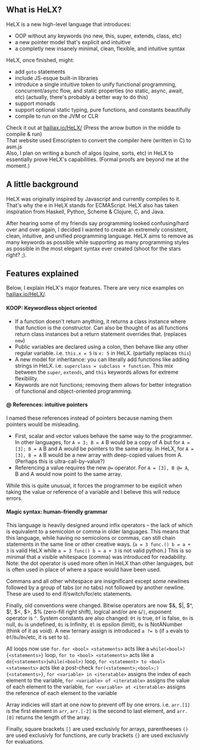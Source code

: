 ## What is HeLX?
HeLX is a new high-level language that introduces:  
* OOP without any keywords (no new, this, super, extends, class, etc)  
* a new pointer model that's explicit and intuitive  
* a completly new insanely minimal, clean, flexible, and intuitive syntax  

HeLX, once finished, might:  
* add `goto` statements
* include JS-esque built-in libraries
* introduce a single intuitive token to unify functional programming, concurrent/async flow, and static properties (no static, async, await, etc) (actually, there's probably a better way to do this)  
* support monads
* support optional static typing, pure functions, and constants beautifully
* compile to run on the JVM or CLR

Check it out at [hailiax.io/HeLX/](https://hailiax.io/HeLX/) (Press the arrow button in the middle to compile & run)  
That website used Emscripten to convert the compiler here (written in C) to asm.js  
Also, I plan on writing a bunch of algos (quine, sorts, etc) in HeLX to essentially prove HeLX's capabilities. (Formal proofs are beyond me at the moment.)
  
## A little background
HeLX was originally inspired by Javascript and currently compiles to it. That's why the e in HeLX stands for ECMAScript. HeLX also has taken inspiration from Haskell, Python, Scheme & Clojure, C, and Java.  
  
After hearing some of my friends say programming looked confusing/hard over and over again, I decided I wanted to create an extremely consistent, clean, intuitive, and unified programming language. HeLX aims to remove as many keywords as possible while supporting as many programming styles as possible in the most elegant syntax ever created (shoot for the stars right? ;).  
  
## Features explained  
Below, I explain HeLX's major features. There are very nice examples on [hailiax.io/HeLX/](https://hailiax.io/HeLX/).  

#### KOOP: Keywordless object oriented
* If a function doesn't return anything, it returns a class instance where that function is the constructor. Can also be thought of as all functions return class instances but a return statement overrides that. (replaces `new`)  
* Public variables are declared using a colon, then behave like any other regular variable. i.e. `this.x = 5` is `x: 5` in HeLX. (partially replaces `this`)  
* A new model for inheritance: you can literally add functions like adding strings in HeLX. i.e. `superclass = subclass + function`. This mix between the `super`, `extends`, and `this` keywords allows for extreme flexibility.  
* Keywords are not functions; removing them allows for better integration of functional and object-oriented programming.  

#### @ References: intuitive pointers  
I named these references instead of pointers because naming them pointers would be misleading.  
* First, scalar and vector values behave the same way to the programmer. In other languages, for `A = 3; B = A` B would be a copy of A but for `A = [3]; B = A` B and A would be pointers to the same array. In HeLX, for `A = [3], B = A` B would be a new array with deep-copied values from A. (Perhaps this is ultra-call-by-value?)  
* Referencing a value requires the new `@=` operator. For `A = [3], B @= A`, B and A would now point to the same array. 

While this is quite unusual, it forces the programmer to be explicit when taking the value or reference of a variable and I believe this will reduce errors.

#### Magic syntax: human-friendly grammar  
This language is heavily designed around infix operators – the lack of which is equivalent to a semicolon or comma in older languages. This means that this language, while having no semicolons or commas, can still chain statements in the same line or other creative ways. (`a = 3 func.() b = a + 3` is valid HeLX while `a = 3 func() b = a + 3` is not valid python.) This is so minimal that a visible whitespace (comma) was introduced for readability. Note: the dot operator is used more often in HeLX than other languages, but is often used in place of where a space would have been used.  

Commans and all other whitespace are insignificant except *some* newlines followed by a group of tabs (or no tabs) not followed by another newline. These are used to end if/switch/for/etc statements.  

Finally, old conventions were changed. Bitwise operators are now $&, $|, $^, $!, $<, $>, $% (zero-fill right shift), logical and/or are `&`/`|`, exponent operator is `^`. System constants are also changed: `0t` is true, `0f` is false, `0n` is null, `0u` is undefined, `0i` is Infinity, `0l` is epsilon (limit), `0v` is NotANumber (think of it as void). A new ternary assign is introduced `a ?= b` (if `a` evals to `0f`/`0u`/`0n`/etc, it is set to `b`).  

All loops now use `for`. `for <bool> <statements>` acts like a `while(<bool>){<statements>}` loop, `for to <bool> <statements>` acts like a `do{<statements>}while(<bool>)` loop, `for <statement> to <bool> <statements>` acts like a post-check `for(<statement>;<bool>;){<statements>}`, `for <variable> in <iteratable>` assigns the index of each element to the variable, `for <variable> of <iteratable>` assigns the value of each element to the variable, `for <variable> at <iteratable>` assigns the reference of each element to the variable

Array indicies will start at one now to prevent off by one errors. i.e. `arr.[1]` is the first element in `arr`, `arr.[-2]` is the second to last element, and `arr.[0]` returns the length of the array.  

Finally, square brackets `[]` are used exclusivly for arrays, parentheeses `()` are used exclusivly for functions, are curly brackets `{}` are used exclusivly for evaluations.

